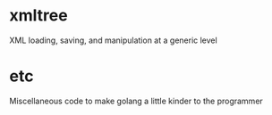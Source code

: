 # xmltree
XML loading, saving, and manipulation at a generic level

# etc
Miscellaneous code to make golang a little kinder to the programmer
